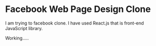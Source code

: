 # Facebook Web Page Design Clone
I am trying to facebook clone. I have used React.js that is front-end JavaScript library.

Working.....
